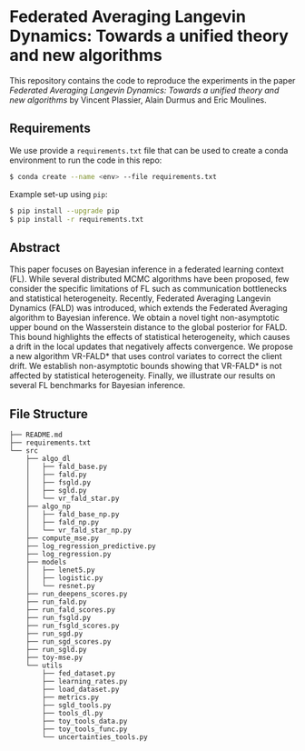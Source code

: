 # Federated Averaging Langevin Dynamics: Towards a unified theory and new algorithms

This repository contains the code to reproduce the experiments in the paper *Federated Averaging Langevin Dynamics: Towards a unified theory and new algorithms* by Vincent Plassier, Alain Durmus and Eric Moulines.

## Requirements

We use provide a `requirements.txt` file that can be used to create a conda
environment to run the code in this repo:
```bash
$ conda create --name <env> --file requirements.txt
```

Example set-up using `pip`:
```bash
$ pip install --upgrade pip
$ pip install -r requirements.txt
```

## Abstract

This paper focuses on Bayesian inference in a federated learning context (FL). While several distributed MCMC algorithms have been proposed, few consider the specific limitations of FL such as communication bottlenecks and statistical heterogeneity. Recently, Federated Averaging Langevin Dynamics (FALD) was introduced, which extends the Federated Averaging algorithm to Bayesian inference. We obtain a novel tight non-asymptotic upper bound on the Wasserstein distance to the global posterior for FALD. This bound highlights the effects of statistical heterogeneity, which causes a drift in the local updates that negatively affects convergence. We propose a new algorithm VR-FALD* that uses control variates to correct the client drift. We establish non-asymptotic bounds showing that VR-FALD* is not affected by statistical heterogeneity. Finally, we illustrate our results on several FL benchmarks for Bayesian inference.

## File Structure

```
├── README.md
├── requirements.txt
└── src
    ├── algo_dl
    │   ├── fald_base.py
    │   ├── fald.py
    │   ├── fsgld.py
    │   ├── sgld.py
    │   └── vr_fald_star.py
    ├── algo_np
    │   ├── fald_base_np.py
    │   ├── fald_np.py
    │   └── vr_fald_star_np.py
    ├── compute_mse.py
    ├── log_regression_predictive.py
    ├── log_regression.py
    ├── models
    │   ├── lenet5.py
    │   ├── logistic.py
    │   └── resnet.py
    ├── run_deepens_scores.py
    ├── run_fald.py
    ├── run_fald_scores.py
    ├── run_fsgld.py
    ├── run_fsgld_scores.py
    ├── run_sgd.py
    ├── run_sgd_scores.py
    ├── run_sgld.py
    ├── toy-mse.py
    └── utils
        ├── fed_dataset.py
        ├── learning_rates.py
        ├── load_dataset.py
        ├── metrics.py
        ├── sgld_tools.py
        ├── tools_dl.py
        ├── toy_tools_data.py
        ├── toy_tools_func.py
        └── uncertainties_tools.py
```
